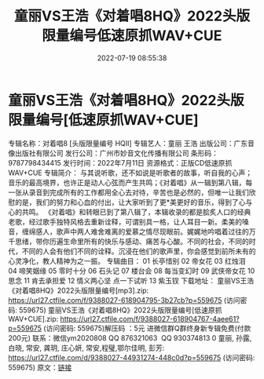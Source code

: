 ﻿---
title: 童丽VS王浩《对着唱8HQ》2022头版限量编号低速原抓WAV+CUE
date: 2022-07-19 08:55:38
categories: 新碟专辑、稀有等精品
tags: 华语中文
---
# 童丽VS王浩《对着唱8HQ》2022头版限量编号[低速原抓WAV+CUE]

专辑名称：对着唱8 [头版限量编号
HQII]
专辑艺人：童丽 王浩
出版公司：广东音像出版社有限公司
发行公司：广州市妙音文化传播有限公司
条形码：9787798434415
发行时间：2022年7月11日
资源格式：正版CD低速原抓WAV+CUE
专辑简介：
与其说听歌，还不如说是听歌者的故事，听自我的心声；音乐的最高境界，也许正是动人心弦而产生共鸣；《对着唱》从一辑到第八辑，每一张从录音到完成所有的工作都用全心去对待，辛苦也是必然的，但唯一让我们欣慰的是，我们的努力和心血的付出，让大家听到了更*美更好的音乐，得到了心与心的共鸣。
《对着唱》和转眼已到了第八辑了，本辑收录的都是脍炙人口的经典老歌，经过歌手独特风格去重新诠释，可谓别具一格，让人耳目一新。柔美的嗓音，缠绵感人，歌声中两人难舍难离的爱慕之情尽现眼前。娓娓地吟唱着过往的万千思绪，带你历遍生命里所有的快乐与感动、痛苦与心酸。不同的社会，不同的时代，不同的人会有他们不同的诠释。沉浸在他们的歌声里，你会感觉到前所未有的心灵净化，教人精神为之一振。
专辑曲目：
01 长亭惜别
02 帝女花
03 红烛泪
04 啼笑姻缘
05 零时十分
06 石头记
07 楼台会
08 每当变幻时
09 武侠帝女花
10 思念
11 肯去承担爱
12 情义两心坚
点一下试听
13 紫玉钗
下载地址：
童丽VS王浩《对着唱8HQ》2022头版限量编号[mp3].zip: https://url27.ctfile.com/f/9388027-618904795-3b27cb?p=559675
(访问密码: 559675)
童丽VS王浩《对着唱8HQ》2022头版限量编号[低速原抓WAV+CUE].zip: https://url27.ctfile.com/f/9388027-618904767-4aee61?p=559675
(访问密码: 559675)解压码 ：5元
进微信群Q群终身新专辑免费(付款200元)
联系：微信ym2020808
QQ 876321063  QQ
930374813
0 童丽, 孙露,白晓, 常安, 龚玥, 庄心妍, 常安,程璧,鄂尔佳明, 彭芳: https://url27.ctfile.com/d/9388027-44931274-448c0d?p=559675
(访问密码: 559675)
原文：[链接](https://blog.sina.com.cn/s/blog_1647c7e7601030yfr.html)